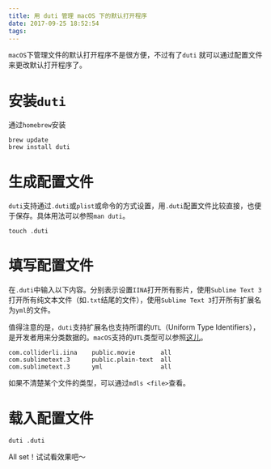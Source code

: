 ```yaml
---
title: 用 duti 管理 macOS 下的默认打开程序
date: 2017-09-25 18:52:54
tags:
---
```


`macOS`下管理文件的默认打开程序不是很方便，不过有了`duti`	就可以通过配置文件来更改默认打开程序了。

<!-- more -->

# 安装`duti`

通过`homebrew`安装

```
brew update
brew install duti
```

# 生成配置文件

`duti`支持通过`.duti`或`plist`或命令的方式设置，用`.duti`配置文件比较直接，也便于保存。具体用法可以参照`man duti`。

```
touch .duti
```

# 填写配置文件

在`.duti`中输入以下内容。分别表示设置`IINA`打开所有影片，使用`Sublime Text 3`打开所有纯文本文件（如`.txt`结尾的文件），使用`Sublime Text 3`打开所有扩展名为`yml`的文件。

值得注意的是，`duti`支持扩展名也支持所谓的`UTL`（Uniform Type Identifiers），是开发者用来分类数据的。`macOS`支持的`UTL`类型可以参照[这儿](https://developer.apple.com/library/content/documentation/Miscellaneous/Reference/UTIRef/Articles/System-DeclaredUniformTypeIdentifiers.html)。

```
com.colliderli.iina    public.movie       all
com.sublimetext.3      public.plain-text  all
com.sublimetext.3      yml                all
```

如果不清楚某个文件的类型，可以通过`mdls <file>`查看。

# 载入配置文件

```
duti .duti
```

All set！试试看效果吧～
